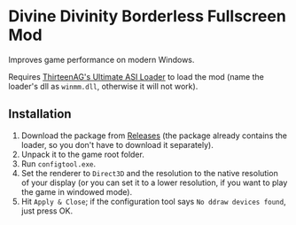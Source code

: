 Divine Divinity Borderless Fullscreen Mod
=========================================

Improves game performance on modern Windows.

Requires [ThirteenAG's Ultimate ASI Loader](https://github.com/ThirteenAG/Ultimate-ASI-Loader/releases) to load the mod (name the loader's dll as `winmm.dll`, otherwise it will not work).

Installation
------------

1. Download the package from [Releases](https://github.com/usernameak/div_slashopt/releases) (the package already contains the loader, so you don't have to download it separately).
2. Unpack it to the game root folder.
3. Run `configtool.exe`.
4. Set the renderer to `Direct3D` and the resolution to the native resolution of your display (or you can set it to a lower resolution, if you want to play the game in windowed mode).
5. Hit `Apply & Close`; if the configuration tool says `No ddraw devices found`, just press OK.
